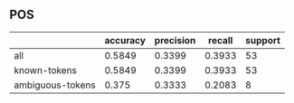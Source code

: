 
## POS

|                  | accuracy | precision | recall | support |
|------------------|----------|-----------|--------|---------|
| all              | 0.5849   | 0.3399    | 0.3933 | 53      |
| known-tokens     | 0.5849   | 0.3399    | 0.3933 | 53      |
| ambiguous-tokens | 0.375    | 0.3333    | 0.2083 | 8       |


